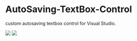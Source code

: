 # AutoSaving-TextBox-Control
custom autosaving textbox control for Visual Studio.
<div class="box">
<img src="https://github.com/shitassm/AutoSaving-TextBox-Control/blob/master/astbdem.gif?raw=true">
  <img src="https://github.com/shitassm/AutoSaving-TextBox-Control/blob/master/astbprops.PNG?raw=true">
</div>
